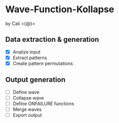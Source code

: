 # Wave-Function-Kollapse
by Cali <{@}>

## Data extraction & generation
- [X] Analize input
- [X] Extract patterns
- [X] Create pattern permutations

## Output generation
- [ ] Define wave 
- [ ] Collapse wave
- [ ] Define ONFAILURE functions
- [ ] Merge waves
- [ ] Export output
